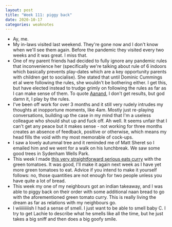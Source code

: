```yaml
---
layout: post
title: "Week 111: piggy back"
date: 2020-10-17
categories: weaknotes
---
```

* Ay, me.
* My in-laws visited last weekend. They're gone now and I don't know when we'll see them again. Before the pandemic they visited every two weeks and it was great. I miss that.
* One of my parent friends had decided to fully ignore any pandemic rules that inconvenience her (specifically we're talking about rule of 6 indoors which basically prevents play-dates which are a key opportunity parents with children get to socialise). She stated that until Dominic Cummings et al were following the rules, she wouldn't be bothering either. I get this, but have elected instead to trudge grimly on following the rules as far as I can make sense of them. To quote [Aanand](https://twitter.com/aanand), I don't get results, but god damn it, I play by the rules.
* I've been off work for over 3 months and it still very rudely intrudes my thoughts at inopportune moments, like 4am. Mostly just re-playing conversations, building up the case in my mind that I'm a useless colleague who should shut up and fuck off. Ah well. It seems unfair that I can't get any peace but it makes sense - not working for three months creates an absence of feedback, positive or otherwise, which means my head fills the void with my most memorable of cock-ups.
* I saw a lovely autumnal tree and it reminded me of Matt Sheret so I emailed him and we went for a walk on his lunchbreak. We saw some good trees in Sydenham Wells Park.
* This week I made [this very straightforward serious eats curry](https://www.seriouseats.com/recipes/2010/09/dinner-tonight-green-tomato-curry-with-potatoes-and-garlic-recipe.html) with the green tomatoes. It was good, I'll make it again next week as I have yet more green tomatoes to eat. Advice if you intend to make it yourself follows: no, those quantities are not enough for two people unless you have quite a lot of bread.
* This week my one of my neighbours got an indian takeaway, and I was able to piggy back on their order with some additional naan bread to go with the aforementioned green tomato curry. This is really living the dream as far as relations with my neighbours go.
* I wiiiiiiiiish I had a sense of smell. I just want to be able to smell baby C. I try to get Lachie to describe what he smells like all the time, but he just takes a big sniff and then does a big goofy smile.
